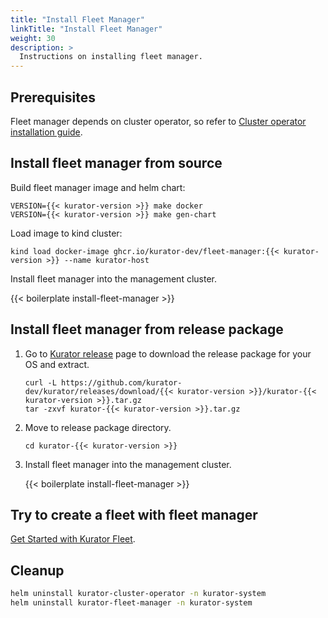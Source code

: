 ```yaml
---
title: "Install Fleet Manager"
linkTitle: "Install Fleet Manager"
weight: 30
description: >
  Instructions on installing fleet manager.
---
```


## Prerequisites

Fleet manager depends on cluster operator, so refer to [Cluster operator installation guide](/docs/setup/install-cluster-operator).

## Install fleet manager from source

Build fleet manager image and helm chart:

```console
VERSION={{< kurator-version >}} make docker
VERSION={{< kurator-version >}} make gen-chart
```

Load image to kind cluster:

```console
kind load docker-image ghcr.io/kurator-dev/fleet-manager:{{< kurator-version >}} --name kurator-host
```

Install fleet manager into the management cluster.

{{< boilerplate install-fleet-manager >}}

## Install fleet manager from release package


1. Go to [Kurator release](https://github.com/kurator-dev/kurator/releases) page to download the release package for your OS and extract.

    ```console
    curl -L https://github.com/kurator-dev/kurator/releases/download/{{< kurator-version >}}/kurator-{{< kurator-version >}}.tar.gz
    tar -zxvf kurator-{{< kurator-version >}}.tar.gz
    ```

1. Move to release package directory.

    ```console
    cd kurator-{{< kurator-version >}}
    ```

1. Install fleet manager into the management cluster.

    {{< boilerplate install-fleet-manager >}}

## Try to create a fleet with fleet manager

[Get Started with Kurator Fleet](/docs/fleet-manager/create-fleet).

## Cleanup

```bash
helm uninstall kurator-cluster-operator -n kurator-system
helm uninstall kurator-fleet-manager -n kurator-system
```

